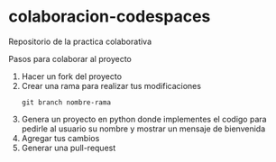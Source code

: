 # colaboracion-codespaces
Repositorio de la practica colaborativa

Pasos para colaborar al proyecto

1. Hacer un fork del proyecto
2. Crear una rama para realizar tus modificaciones
   ```
   git branch nombre-rama
   ```
3. Genera un proyecto en python donde implementes el codigo para pedirle al usuario su nombre y mostrar un mensaje de bienvenida
4. Agregar tus cambios
5. Generar una pull-request
